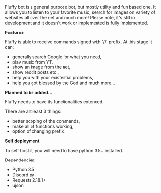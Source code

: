Fluffy bot is a general purpose bot, but mostly utility and fun based one. It allows you to listen to your favorite music, search for images on variety of websites all over the net and much more! 
Please note, it's still in development and it doesn't work or implemented is fully implemented.

**Features**

Fluffy is able to receive commands signed with '//' prefix. At this stage it can:
* generally search Google for what you need,
* play music from YT,
* show an image from the net,
* show reddit posts etc.,
* help you with your existential problems,
* help you got blessed by the God and much more...

**Planned to be added...**

Fluffy needs to have its functionalities extended. 

There are art least 3 things:
* better scoping of the commands,
* make all of functions working,
* option of changing prefix.

**Self deployment**

To self host it, you will need to have python 3.5+ installed.  

Dependencies:
- Python 3.5 
- Discord.py 
- Requests 2.18.1+
- ujson
